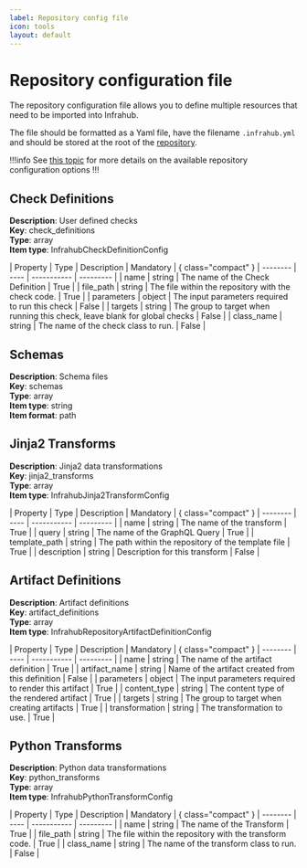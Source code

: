 ```yaml
---
label: Repository config file
icon: tools
layout: default
---
```

# Repository configuration file

The repository configuration file allows you to define multiple resources that need to be imported into Infrahub.

The file should be formatted as a Yaml file, have the filename `.infrahub.yml` and should be stored at the root of the [repository](/topics/repository).

!!!info
See [this topic](/topics/infrahub-yml) for more details on the available repository configuration options
!!!

## Check Definitions

**Description**: User defined checks  
**Key**: check_definitions  
**Type**: array  
**Item type**: InfrahubCheckDefinitionConfig  

| Property | Type | Description | Mandatory | { class="compact" }
| -------- | ---- | ----------- | --------- |
| name | string | The name of the Check Definition | True |
| file_path | string | The file within the repository with the check code. | True |
| parameters | object | The input parameters required to run this check | False |
| targets | string | The group to target when running this check, leave blank for global checks | False |
| class_name | string | The name of the check class to run. | False |

## Schemas

**Description**: Schema files  
**Key**: schemas  
**Type**: array  
**Item type**: string  
**Item format**: path

## Jinja2 Transforms

**Description**: Jinja2 data transformations  
**Key**: jinja2_transforms  
**Type**: array  
**Item type**: InfrahubJinja2TransformConfig  

| Property | Type | Description | Mandatory | { class="compact" }
| -------- | ---- | ----------- | --------- |
| name | string | The name of the transform | True |
| query | string | The name of the GraphQL Query | True |
| template_path | string | The path within the repository of the template file | True |
| description | string | Description for this transform | False |

## Artifact Definitions

**Description**: Artifact definitions  
**Key**: artifact_definitions  
**Type**: array  
**Item type**: InfrahubRepositoryArtifactDefinitionConfig  

| Property | Type | Description | Mandatory | { class="compact" }
| -------- | ---- | ----------- | --------- |
| name | string | The name of the artifact definition | True |
| artifact_name | string | Name of the artifact created from this definition | False |
| parameters | object | The input parameters required to render this artifact | True |
| content_type | string | The content type of the rendered artifact | True |
| targets | string | The group to target when creating artifacts | True |
| transformation | string | The transformation to use. | True |

## Python Transforms

**Description**: Python data transformations  
**Key**: python_transforms  
**Type**: array  
**Item type**: InfrahubPythonTransformConfig  

| Property | Type | Description | Mandatory | { class="compact" }
| -------- | ---- | ----------- | --------- |
| name | string | The name of the Transform | True |
| file_path | string | The file within the repository with the transform code. | True |
| class_name | string | The name of the transform class to run. | False |
